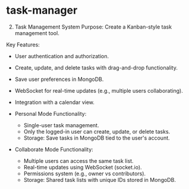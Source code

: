 # task-manager
2. Task Management System
Purpose: Create a Kanban-style task management tool.

Key Features:
- User authentication and authorization.
- Create, update, and delete tasks with drag-and-drop functionality.
- Save user preferences in MongoDB.
- WebSocket for real-time updates (e.g., multiple users collaborating).
- Integration with a calendar view.

- Personal Mode
  Functionality:
  - Single-user task management.
  - Only the logged-in user can create, update, or delete tasks.
  - Storage: Save tasks in MongoDB tied to the user's account.
    
- Collaborate Mode
  Functionality:
  - Multiple users can access the same task list.
  - Real-time updates using WebSocket (socket.io).
  - Permissions system (e.g., owner vs contributors).
  - Storage: Shared task lists with unique IDs stored in MongoDB.
